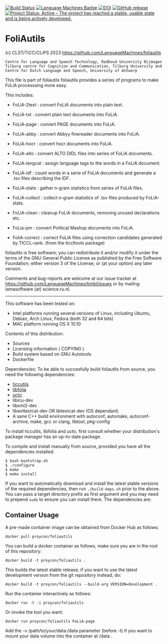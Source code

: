 [![Build Status](https://travis-ci.org/LanguageMachines/foliautils.svg?branch=master)](https://travis-ci.org/LanguageMachines/foliautils) [![Language Machines Badge](http://applejack.science.ru.nl/lamabadge.php/foliautils)](http://applejack.science.ru.nl/languagemachines/) [![DOI](https://zenodo.org/badge/36356660.svg)](https://zenodo.org/badge/latestdoi/36356660) [![GitHub release](https://img.shields.io/github/release/LanguageMachines/foliautils.svg)](https://GitHub.com/LanguageMachines/foliautils/releases/) [![Project Status: Active – The project has reached a stable, usable state and is being actively developed.](https://www.repostatus.org/badges/latest/active.svg)](https://www.repostatus.org/#active)

# FoliAutils

  (c) CLST/TiCC/CLiPS 2023
  https://github.com/LanguageMachines/foliautils

    Centre for Language and Speech Technology, Radboud University Nijmegen
    Tilburg centre for Cognition and Communication, Tilburg University and
    Centre for Dutch Language and Speech, University of Antwerp

  This file is part of foliautils
  foliautils provides a series of programs to make FoLiA processsing more
  easy.

  This includes:
  - FoLiA-2text : convert FoLiA documents into plain text.
  - FoLiA-txt   : convert plain text documents into FoLiA.
  - FoLiA-page  : convert PAGE documents into FoLiA.
  - FoLiA-abby  : convert Abbyy finereader documents into FoLiA.
  - FoLiA-hocr  : convert hocr documents into FoLiA.
  - FoLiA-alto  : convert ALTO DIDL files into series of FoLiA documents.
  - FoLiA-langcat : assign language tags to the words in a FoLiA document.

  - FoLiA-idf     : count words in a serie of FoLiA documents and generate
  		  a .tsv files describing the IDF.
  - FoLiA-stats   : gather n-gram statistics from series of FoLiA files.
  - FoLiA-collect : collect n-gram statistics of .tsv files produced by
  		  FoLiA-stats.
  - FoLiA-clean : cleanup FoLiA documents, removing unused declarations etc.
  - FoLia-pm    : convert Political Mashup documents into FoLiA.
  - FoliA-correct : correct FoLiA files using correction candidates generated by
  		  TICCL-rank. (from the ticcltools package)

  foliautils is free software; you can redistribute it and/or modify
  it under the terms of the GNU General Public License as published by
  the Free Software Foundation; either version 3 of the License, or
  (at your option) any later version.

  Comments and bug-reports are welcome at our issue tracker at
  https://github.com/LanguageMachines/timbl/issues or by mailing
  lamasoftware (at) science.ru.nl.

-----------------------------------------------------------------------

This software has been tested on:
- Intel platforms running several versions of Linux, including Ubuntu, Debian,
  Arch Linux, Fedora (both 32 and 64 bits)
- MAC platform running OS X 10.10


Contents of this distribution:
- Sources
- Licensing information ( COPYING )
- Build system based on GNU Autotools
- Dockerfile

Dependencies:
To be able to succesfully build foliautils from source, you need the following dependencies:

- [ticcutils](https://github.com/LanguageMachines/ticcutils)
- [libfolia](https://github.com/LanguageMachines/libfolia)
- [ucto](https://github.com/LanguageMachines/ucto)
- libicu-dev
- libxml2-dev
- libexttextcat-dev OR libtextcat-dev (OS dependant)
- A sane C++ build environment with autoconf, automake, autoconf-archive, make, gcc or clang, libtool, pkg-config

To install ticcutils, libfolia and ucto, first consult whether your
distribution's package manager has an up-to-date package.

To compile and install manually from source, provided you have all the
dependencies installed:

```
$ bash bootstrap.sh
$ ./configure
$ make
$ make install
```

If you want to automatically download and install the latest stable versions of
the required dependencies, then run `./build-deps.sh` prior to the above. You
can pass a target directory prefix as first argument and you may need to
prepend `sudo` to ensure you can install there. The dependencies are:

## Container Usage

A pre-made container image can be obtained from Docker Hub as follows:

```
docker pull proycon/foliautils
```

You can build a docker container as follows, make sure you are in the root of this repository:

```
docker build -t proycon/foliautils .
```

This builds the latest stable release, if you want to use the latest development version from the git repository instead, do:

```
docker build -t proycon/foliautils --build-arg VERSION=development .
```

Run the container interactively as follows:

```
docker run -t -i proycon/foliautils
```

Or invoke the tool you want:

```
docker run proycon/foliautils FoLiA-page
```

Add the -v /path/to/your/data:/data parameter (before -t) if you want to mount your data volume into the container at /data .
